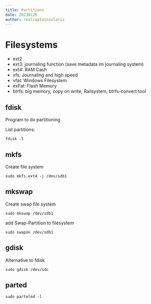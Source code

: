 ```yaml
---
title: Partitions
date: 20230126
author: realcaptainsolaris 
---
```


# Filesystems 

- ext2
- ext3: journaling function (save metadata im journaling system)
- ext4: RAM Cash
- xfs: Journaling and high speed
- vfat: Windows Filesystem
- exFat: Flash Memory
- btrfs: big memory, copy on write, Railsystem, btrfs-convert tool


## fdisk 
Program to do partitioning

List partitions:

    fdisk -l 

## mkfs
Create file system

    sudo mkfs.ext4 -j /dev/sdb1

## mkswap
Create swap file system

    sudo mkswap /dev/sdb1

add Swap-Partition to filesystem

    sudo swapon /dev/sdb1

## gdisk
Alternative to fdisk

    sudo gdisk /dev/sdc

## parted

    sudo parteled -l



